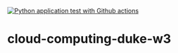 [![Python application test with Github actions](https://github.com/vad2der/cloud-computing-duke-w3/actions/workflows/main.yml/badge.svg)](https://github.com/vad2der/cloud-computing-duke-w3/actions/workflows/main.yml)

# cloud-computing-duke-w3
